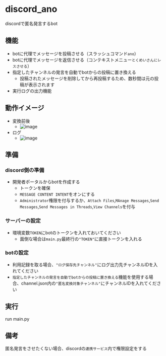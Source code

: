 # discord_ano
discordで匿名発言するbot

## 機能
- botに代理でメッセージを投稿させる（スラッシュコマンド`ano`）
- botに代理でメッセージを返信させる（コンテキストメニュー`とくめいさんにレスさせる`）
- 指定したチャンネルの発言を自動でbotからの投稿に置き換える
  - 投稿されたメッセージを削除してから再投稿するため、数秒間は元の投稿が表示されます
- 実行ログの出力機能

## 動作イメージ
- 変換前後
  - ![image](https://github.com/user-attachments/assets/2cbc94be-9a09-40ff-b96a-9a0237082814)
- ログ
  - ![image](https://github.com/user-attachments/assets/4d18a506-f49e-48dc-883c-83cae12f7b49)

## 準備
### discord側の準備
- 開発者ポータルからbotを作成する
  - トークンを確保
  - `MESSAGE CONTENT INTENT`をオンにする
  - `Administrator`権限を付与するか、`Attach Files`,`MAnage Messages`,`Send Messages`,`Send Messages in Threads`,`View Channels`を付与
### サーバーの設定
- 環境変数`TOKEN`にbotのトークンを入れておいてください
  - 面倒な場合は`main.py`最終行の`"TOKEN"`に直接トークンを入れる
### botの設定
- 利用記録を取る場合、`"ログ保存先チャンネル"`にログ出力先チャンネルIDを入れてください
- `指定したチャンネルの発言を自動でbotからの投稿に置き換える`機能を使用する場合、channel.json内の`"匿名変換対象チャンネル"`にチャンネルIDを入れてください

## 実行
run main.py

## 備考
匿名発言をさせたくない場合、discordの`連携サービス`内で権限設定をする
